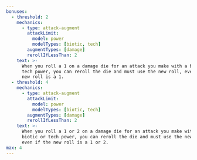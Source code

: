 ```yaml
---
bonuses:
  - threshold: 2
    mechanics:
      - type: attack-augment
        attackLimit:
          model: power
          modelTypes: [biotic, tech]
        augmentTypes: [damage]
        rerollIfLessThan: 2
    text: >-
      When you roll a 1 on a damage die for an attack you make with a biotic or
      tech power, you can reroll the die and must use the new roll, even if the
      new roll is a 1.
  - threshold: 4
    mechanics:
      - type: attack-augment
        attackLimit:
          model: power
          modelTypes: [biotic, tech]
        augmentTypes: [damage]
        rerollIfLessThan: 2
    text: >-
      When you roll a 1 or 2 on a damage die for an attack you make with a
      biotic or tech power, you can reroll the die and must use the new roll,
      even if the new roll is a 1 or 2.
max: 4
---
```

